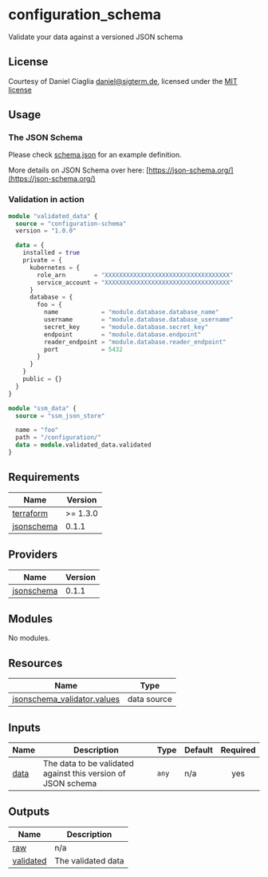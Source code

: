 # configuration_schema

Validate your data against a versioned JSON schema 

## License
Courtesy of Daniel Ciaglia <daniel@sigterm.de>, licensed under the [MIT license](https://opensource.org/license/mit/)

## Usage

### The JSON Schema

Please check [schema.json](schema.json) for an example definition.

More details on JSON Schema over here: [https://json-schema.org/](https://json-schema.org/) 

### Validation in action

```terraform
module "validated_data" {
  source = "configuration-schema"
  version = "1.0.0"

  data = {
    installed = true
    private = {
      kubernetes = {
        role_arn        = "XXXXXXXXXXXXXXXXXXXXXXXXXXXXXXXXXXX"
        service_account = "XXXXXXXXXXXXXXXXXXXXXXXXXXXXXXXXXXX"
      }
      database = {
        foo = {
          name            = "module.database.database_name"
          username        = "module.database.database_username"
          secret_key      = "module.database.secret_key"
          endpoint        = "module.database.endpoint"
          reader_endpoint = "module.database.reader_endpoint"
          port            = 5432
        }
      }
    }
    public = {}
  }
}

module "ssm_data" {
  source = "ssm_json_store"

  name = "foo"
  path = "/configuration/"
  data = module.validated_data.validated
}
```

<!-- BEGIN_TF_DOCS -->
## Requirements

| Name | Version |
|------|---------|
| <a name="requirement_terraform"></a> [terraform](#requirement\_terraform) | >= 1.3.0 |
| <a name="requirement_jsonschema"></a> [jsonschema](#requirement\_jsonschema) | 0.1.1 |

## Providers

| Name | Version |
|------|---------|
| <a name="provider_jsonschema"></a> [jsonschema](#provider\_jsonschema) | 0.1.1 |

## Modules

No modules.

## Resources

| Name | Type |
|------|------|
| [jsonschema_validator.values](https://registry.terraform.io/providers/nekottyo/jsonschema/0.1.1/docs/data-sources/validator) | data source |

## Inputs

| Name | Description | Type | Default | Required |
|------|-------------|------|---------|:--------:|
| <a name="input_data"></a> [data](#input\_data) | The data to be validated against this version of JSON schema | `any` | n/a | yes |

## Outputs

| Name | Description |
|------|-------------|
| <a name="output_raw"></a> [raw](#output\_raw) | n/a |
| <a name="output_validated"></a> [validated](#output\_validated) | The validated data |
<!-- END_TF_DOCS -->